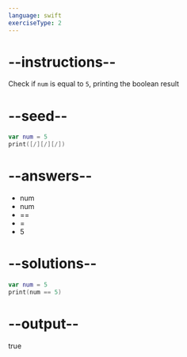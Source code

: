 ```yaml
---
language: swift
exerciseType: 2
---
```


# --instructions--

Check if `num` is equal to `5`, printing the boolean result

# --seed--

```swift
var num = 5
print([/][/][/])
```

# --answers--

- num 
- num 
- == 
- = 
- 5

# --solutions--

```swift
var num = 5
print(num == 5)
```

# --output--

true
